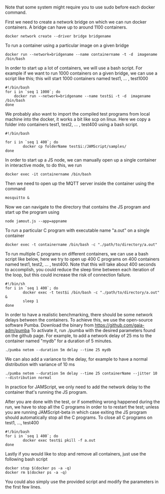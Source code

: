 Note that some system might require you to use sudo before each docker command.

First we need to create a network bridge on which we can run docker containers. A bridge can have up to around 1100 containers.
```
docker network create --driver bridge bridgename
```

To run a container using a particular image on a given bridge
```
docker run --network=bridgename --name containername -t -d  imagename /bin/bash
```

In order to start up a lot of containers, we will use a bash script. For example if we want to run 1000 containers on a given bridge, we can use a script like this; this will start 1000 containers named test1, ... , test1000
```
#!/bin/bash
for i in `seq 1 1000`; do
    docker run --network=bridgename --name test$i -t -d  imagename /bin/bash
done
```
We probably also want to import the compiled test programs from local machine into the docker, it works a bit like scp on linux. Here we copy a folder into containers test1, test2, ... , test400 using a bash script.
```
#!/bin/bash

for i in `seq 1 400`; do
        docker cp folderName test$i:/JAMScript/samples/
done
```

In order to start up a JS node, we can manually open up a single container in interactive mode, to do this, we run
```
docker exec -it containername /bin/bash
```

Then we need to open up the MQTT server inside the container using the command
```
mosquitto &
```
Now we can navigate to the directory that contains the JS program and start up the program using
```
node jamout.js --app=appname
```

To run a particular C program with executable name "a.out" on a single container
```
docker exec -t containername /bin/bash -c "./path/to/directory/a.out"
```

To run multiple C programs on different containers, we can use a bash script like below, here we try to open up 400 C programs on 400 containers named test1, test2, ... , test400. Note that this will take about 400 seconds to accomplish, you could reduce the sleep time between each iteration of the loop, but this could increase the risk of connection failure.
```
#!/bin/sh
for i in `seq 1 400`; do
        docker exec -t test$i /bin/bash -c "./path/to/directory/a.out" &
        sleep 1
done
```


In order to have a realistic benchmarking, there should be some network delays between the containers. To achieve this, we use the open-source software Pumba. Download the binary from https://github.com/gaia-adm/pumba
To activate it, run ./pumba with the desired parameters found on the github page. For example, to add a network delay of 25 ms to the container named "mydb" for a duration of 5 minutes.
```
./pumba netem --duration 5m delay --time 25 mydb
```
We can also add a variance to the delay, for example to have a normal distribution with variance of 10 ms
```
./pumba netem --duration 5m delay --time 25 containerName --jitter 10 --distribution normal
```
In practice for JAMScript, we only need to add the network delay to the container that's running the JS program.

After you are done with the test, or if something wrong happened during the run, we have to stop all the C programs in order to to restart the test; unless you are running JAMScript-beta in which case exiting the JS program should automatically stop all the C programs. To close all C programs on test1, ..., test400
```
#!/bin/bash
for i in `seq 1 400`; do
        docker exec test$i pkill -f a.out
done
```

Lastly if you would like to stop and remove all containers, just use the following bash script
```
docker stop $(docker ps -a -q)
docker rm $(docker ps -a -q)
```

You could also simply use the provided script and modify the parameters in the first few lines.



